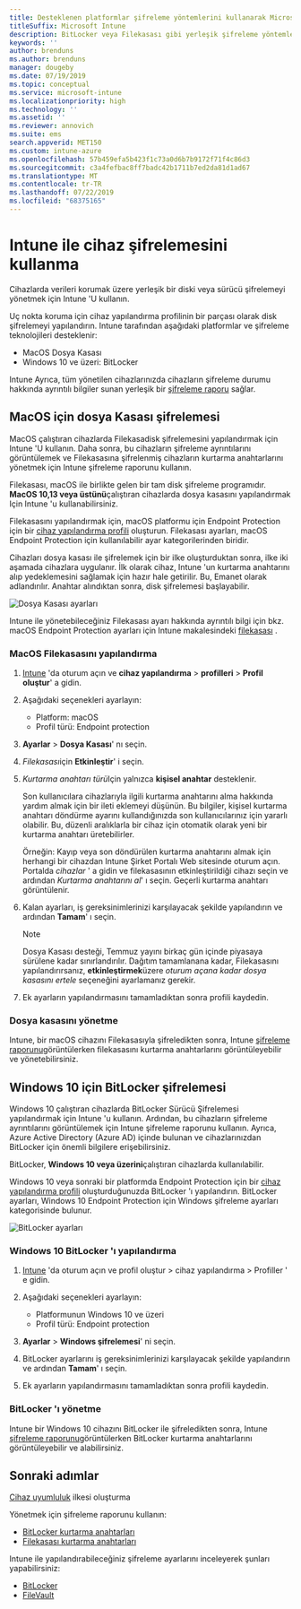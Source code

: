 ```yaml
---
title: Desteklenen platformlar şifreleme yöntemlerini kullanarak Microsoft Intune cihazları şifreleme
titleSuffix: Microsoft Intune
description: BitLocker veya Filekasası gibi yerleşik şifreleme yöntemleriyle cihazları şifreleyin ve bu şifrelenmiş cihazların kurtarma anahtarlarını Intune portalından yönetin.
keywords: ''
author: brenduns
ms.author: brenduns
manager: dougeby
ms.date: 07/19/2019
ms.topic: conceptual
ms.service: microsoft-intune
ms.localizationpriority: high
ms.technology: ''
ms.assetid: ''
ms.reviewer: annovich
ms.suite: ems
search.appverid: MET150
ms.custom: intune-azure
ms.openlocfilehash: 57b459efa5b423f1c73a0d6b7b9172f71f4c86d3
ms.sourcegitcommit: c3a4fefbac8ff7badc42b1711b7ed2da81d1ad67
ms.translationtype: MT
ms.contentlocale: tr-TR
ms.lasthandoff: 07/22/2019
ms.locfileid: "68375165"
---
```

# <a name="use-device-encryption-with-intune"></a>Intune ile cihaz şifrelemesini kullanma  

Cihazlarda verileri korumak üzere yerleşik bir diski veya sürücü şifrelemeyi yönetmek için Intune 'U kullanın.  

Uç nokta koruma için cihaz yapılandırma profilinin bir parçası olarak disk şifrelemeyi yapılandırın. Intune tarafından aşağıdaki platformlar ve şifreleme teknolojileri desteklenir:  
- MacOS Dosya Kasası   
- Windows 10 ve üzeri: BitLocker  

Intune Ayrıca, tüm yönetilen cihazlarınızda cihazların şifreleme durumu hakkında ayrıntılı bilgiler sunan yerleşik bir [şifreleme raporu](encryption-monitor.md) sağlar.  

## <a name="filevault-encryption-for-macos"></a>MacOS için dosya Kasası şifrelemesi  

MacOS çalıştıran cihazlarda Filekasadisk şifrelemesini yapılandırmak için Intune 'U kullanın. Daha sonra, bu cihazların şifreleme ayrıntılarını görüntülemek ve Filekasasına şifrelenmiş cihazların kurtarma anahtarlarını yönetmek için Intune şifreleme raporunu kullanın.  

Filekasası, macOS ile birlikte gelen bir tam disk şifreleme programıdır. **MacOS 10,13 veya üstünü**çalıştıran cihazlarda dosya kasasını yapılandırmak Için Intune 'u kullanabilirsiniz.  

Filekasasını yapılandırmak için, macOS platformu için Endpoint Protection için bir [cihaz yapılandırma profili](device-profile-create.md) oluşturun. Filekasası ayarları, macOS Endpoint Protection için kullanılabilir ayar kategorilerinden biridir.  

Cihazları dosya kasası ile şifrelemek için bir ilke oluşturduktan sonra, ilke iki aşamada cihazlara uygulanır. İlk olarak cihaz, Intune 'un kurtarma anahtarını alıp yedeklemesini sağlamak için hazır hale getirilir. Bu, Emanet olarak adlandırılır. Anahtar alındıktan sonra, disk şifrelemesi başlayabilir.

![Dosya Kasası ayarları](./media/encrypt-devices/filevault-settings.png)

Intune ile yönetebileceğiniz Filekasası ayarı hakkında ayrıntılı bilgi için bkz. macOS Endpoint Protection ayarları için Intune makalesindeki [filekasası](endpoint-protection-macos.md#filevault) .  

### <a name="how-to-configure-macos-filevault"></a>MacOS Filekasasını yapılandırma 

1. [Intune](https://go.microsoft.com/fwlink/?linkid=2090973) 'da oturum açın ve **cihaz yapılandırma** > **profilleri** > **Profil oluştur**' a gidin.  

2. Aşağıdaki seçenekleri ayarlayın:  

   - Platform: macOS  
   - Profil türü: Endpoint protection  

3. **Ayarlar** > **Dosya Kasası**' nı seçin.  

4. *Filekasası*için **Etkinleştir**' i seçin.  

5. *Kurtarma anahtarı türü*Için yalnızca **kişisel anahtar** desteklenir.  

   Son kullanıcılara cihazlarıyla ilgili kurtarma anahtarını alma hakkında yardım almak için bir ileti eklemeyi düşünün. Bu bilgiler, kişisel kurtarma anahtarı döndürme ayarını kullandığınızda son kullanıcılarınız için yararlı olabilir. Bu, düzenli aralıklarla bir cihaz için otomatik olarak yeni bir kurtarma anahtarı üretebilirler.  

   Örneğin: Kayıp veya son döndürülen kurtarma anahtarını almak için herhangi bir cihazdan Intune Şirket Portalı Web sitesinde oturum açın. Portalda *cihazlar* ' a gidin ve filekasasının etkinleştirildiği cihazı seçin ve ardından *Kurtarma anahtarını al*' ı seçin. Geçerli kurtarma anahtarı görüntülenir.  

6. Kalan ayarları, iş gereksinimlerinizi karşılayacak şekilde yapılandırın ve ardından **Tamam**' ı seçin.  

   > [!NOTE]
   > Dosya Kasası desteği, Temmuz yayını birkaç gün içinde piyasaya sürülene kadar sınırlandırılır. Dağıtım tamamlanana kadar, Filekasasını yapılandırırsanız, **etkinleştirmek**üzere *oturum açana kadar dosya kasasını ertele* seçeneğini ayarlamanız gerekir.  

7. Ek ayarların yapılandırmasını tamamladıktan sonra profili kaydedin.  

### <a name="manage-filevault"></a>Dosya kasasını yönetme  

Intune, bir macOS cihazını Filekasasıyla şifreledikten sonra, Intune [şifreleme raporunu](encryption-monitor.md)görüntülerken filekasasını kurtarma anahtarlarını görüntüleyebilir ve yönetebilirsiniz.  

## <a name="bitlocker-encryption-for-windows-10"></a>Windows 10 için BitLocker şifrelemesi  

Windows 10 çalıştıran cihazlarda BitLocker Sürücü Şifrelemesi yapılandırmak için Intune 'u kullanın. Ardından, bu cihazların şifreleme ayrıntılarını görüntülemek için Intune şifreleme raporunu kullanın. Ayrıca, Azure Active Directory (Azure AD) içinde bulunan ve cihazlarınızdan BitLocker için önemli bilgilere erişebilirsiniz.  

BitLocker, **Windows 10 veya üzerini**çalıştıran cihazlarda kullanılabilir.  

Windows 10 veya sonraki bir platformda Endpoint Protection için bir [cihaz yapılandırma profili](device-profile-create.md) oluşturduğunuzda BitLocker 'ı yapılandırın. BitLocker ayarları, Windows 10 Endpoint Protection için Windows şifreleme ayarları kategorisinde bulunur.    

![BitLocker ayarları](./media/encrypt-devices/bitlocker-settings.png) 

### <a name="how-to-configure-windows-10-bitlocker"></a>Windows 10 BitLocker 'ı yapılandırma  

1. [Intune](https://go.microsoft.com/fwlink/?linkid=2090973) 'da oturum açın ve profil oluştur > cihaz yapılandırma > Profiller ' e gidin.  

2. Aşağıdaki seçenekleri ayarlayın:  
   - Platformunun Windows 10 ve üzeri  
   - Profil türü: Endpoint protection  

3. **Ayarlar** > **Windows şifrelemesi**' ni seçin.

4. BitLocker ayarlarını iş gereksinimlerinizi karşılayacak şekilde yapılandırın ve ardından **Tamam**' ı seçin.  

5. Ek ayarların yapılandırmasını tamamladıktan sonra profili kaydedin.  

### <a name="manage-bitlocker"></a>BitLocker 'ı yönetme  

Intune bir Windows 10 cihazını BitLocker ile şifreledikten sonra, Intune [şifreleme raporunu](encryption-monitor.md)görüntülerken BitLocker kurtarma anahtarlarını görüntüleyebilir ve alabilirsiniz.  

## <a name="next-steps"></a>Sonraki adımlar  

[Cihaz uyumluluk](compliance-policy-create-windows.md) ilkesi oluşturma  

Yönetmek için şifreleme raporunu kullanın:  
- [BitLocker kurtarma anahtarları](encryption-monitor.md#bitlocker-recovery-keys)
- [Filekasası kurtarma anahtarları](encryption-monitor.md#filevault-recovery-keys)

Intune ile yapılandırabileceğiniz şifreleme ayarlarını inceleyerek şunları yapabilirsiniz:  
- [BitLocker](endpoint-protection-windows-10.md#windows-encryption)  
- [FileVault](endpoint-protection-macos.md#filevault)  
 
 
